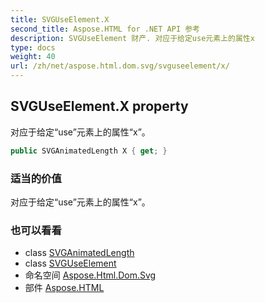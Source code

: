 ```yaml
---
title: SVGUseElement.X
second_title: Aspose.HTML for .NET API 参考
description: SVGUseElement 财产. 对应于给定use元素上的属性x
type: docs
weight: 40
url: /zh/net/aspose.html.dom.svg/svguseelement/x/
---
```

## SVGUseElement.X property

对应于给定“use”元素上的属性“x”。

```csharp
public SVGAnimatedLength X { get; }
```

### 适当的价值

对应于给定“use”元素上的属性“x”。

### 也可以看看

* class [SVGAnimatedLength](../../../aspose.html.dom.svg.datatypes/svganimatedlength/)
* class [SVGUseElement](../)
* 命名空间 [Aspose.Html.Dom.Svg](../../svguseelement/)
* 部件 [Aspose.HTML](../../../)


